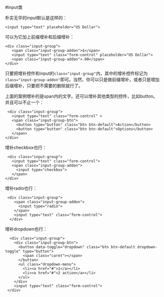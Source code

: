 #input类

朴实无华的input默认是这样的：

    <input type="text" placeholder="US Dollar">
    
可以为它加上前缀增补和后缀增补：

    <div class="input-group">
       <span class="input-group-addon">$</span>
       <input type="text" class="form-control" placeholder="US Dollar">
       <span class="input-group-addon">.00</span>
    </div>

只要把增补控件和input的`class="input-group"`内，其中的增补控件标记为`class="input-group-addon"`即可。当然，你可以只是做前缀增补，或者只是增加后缀增补，只要把不需要的删除就行了。

上面的案例增补的是span内的文字。还可以增补其他类型的控件，比如button。并且可以不止一个：

     <div class="input-group">
       <input type="text" class="form-control" >
       <span class="input-group-btn">
         <button type="button" class="btn btn-default">Action</button>
         <button type="button" class="btn btn-default">Options</button>
       </span>
    </div>

增补checkbox也行：

     <div class="input-group">
       <input type="text" class="form-control">
       <span class="input-group-addon">
         <input type="checkbox">
       </span>
    </div>
    
增补radio也行：

     <div class="input-group">
        <span class="input-group-addon">
          <input type="radio">
        </span>
        <input type="text" class="form-control">
      </div>
增补dropdown也行：

      <div class="input-group">
        <div class="input-group-btn">
          <button data-toggle="dropdown" class="btn btn-default dropdown-toggle" type="button">
            <span class="caret"></span>
          </button>
          <ul class="dropdown-menu"> 
            <li><a href="#">1</a></li>
            <li><a href="#">2 action</a></li>
          </ul>
        </div>
        <input type="text" class="form-control">
     </div>
            
